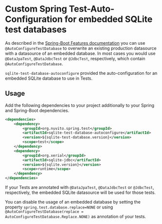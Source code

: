 # Custom Spring Test-Auto-Configuration for embedded SQLite test databases

As described in the [Spring-Boot Features documentation][1] you can use 
`@AutoConfigureTestDatabase` to overwrite an existing production datasource
with a datasource of an embedded database. In most cases you would use
`@DataJpaTest`, `@DataJdbcTest` or `@JdbcTest`, respectively, which contain
`@AutoConfigureTestDatabase`.

`sqlite-test-database-autoconfigure` provided the auto-configuration for
an embedded SQLite database to use in Tests.

## Usage

Add the following dependencies to your project additionally to your Spring
and Spring-Boot dependencies.

```xml
<dependencies>
    <dependency>
        <groupId>org.nuvito.spring.test</groupId>
        <artifactId>sqlite-test-database-autoconfigure</artifactId>
        <version>${sqlite-test-database.version}</version>
        <scope>test</scope>
    </dependency>
    <dependency>
        <groupId>org.xerial</groupId>
        <artifactId>sqlite-jdbc</artifactId>
        <version>${sqlite.version}</version>
        <scope>runtime</scope>
    </dependency>
</dependencies>
```

If your Tests are annotated with `@DataJpaTest`, `@DataJdbcTest` or `@JdbcTest`, 
respectively, the embedded SQLite datasource will be used for those tests.

You can disable the usage of an embedded database by setting the property
`spring.test.database.replace=NONE` or using 
`@AutoConfigureTestDatabase(replace = AutoConfigureTestDatabase.Replace.NONE)`
as annotation of your tests.

[1]: https://docs.spring.io/spring-boot/docs/2.5.5/reference/html/features.html#features.testing.spring-boot-applications.autoconfigured-spring-data-jpa